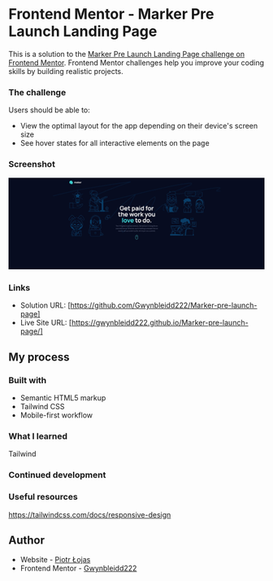 # Frontend Mentor - Marker Pre Launch Landing Page

This is a solution to the [Marker Pre Launch Landing Page challenge on Frontend Mentor](https://www.frontendmentor.io/challenges/maker-prelaunch-landing-page-WVZIJtKLd). Frontend Mentor challenges help you improve your coding skills by building realistic projects.

### The challenge

Users should be able to:

- View the optimal layout for the app depending on their device's screen size
- See hover states for all interactive elements on the page

### Screenshot

![](./img/Screenshot_2.jpg)

### Links

- Solution URL: [https://github.com/Gwynbleidd222/Marker-pre-launch-page]
- Live Site URL: [https://gwynbleidd222.github.io/Marker-pre-launch-page/]

## My process

### Built with

- Semantic HTML5 markup
- Tailwind CSS
- Mobile-first workflow


### What I learned

Tailwind


### Continued development


### Useful resources

https://tailwindcss.com/docs/responsive-design

## Author

- Website - [Piotr Łojas](https://gwynbleidd222.github.io/Main-Single-Page-Portfolio/)
- Frontend Mentor - [Gwynbleidd222](https://www.frontendmentor.io/profile/Gwynbleidd222)